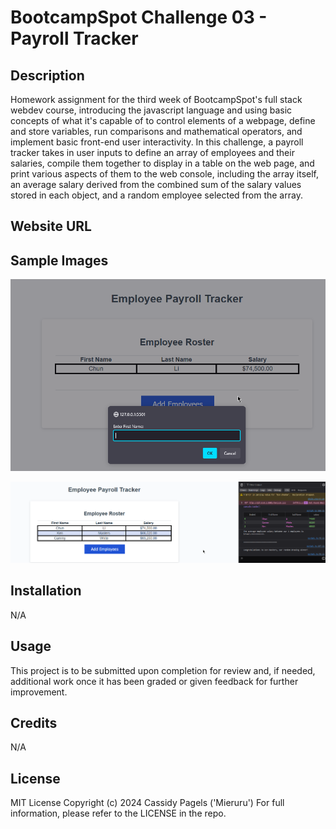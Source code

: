 # BootcampSpot Challenge 03 - Payroll Tracker

## Description

Homework assignment for the third week of BootcampSpot's full stack webdev course, introducing the javascript language and using basic concepts of what it's capable of to control elements of a webpage, define and store variables, run comparisons and mathematical operators, and implement basic front-end user interactivity. In this challenge, a payroll tracker takes in user inputs to define an array of employees and their salaries, compile them together to display in a table on the web page, and print various aspects of them to the web console, including the array itself, an average salary derived from the combined sum of the salary values stored in each object, and a random employee selected from the array.

## Website URL

## Sample Images

![alt text](./assets/sample-1.png "Sample Image 1")

![alt text](./assets/sample-2.png "Sample Image 2")

## Installation

N/A

## Usage

This project is to be submitted upon completion for review and, if needed, additional work once it has been graded or given feedback for further improvement.

## Credits

N/A

## License

MIT License Copyright (c) 2024 Cassidy Pagels ('Mieruru') For full information, please refer to the LICENSE in the repo.